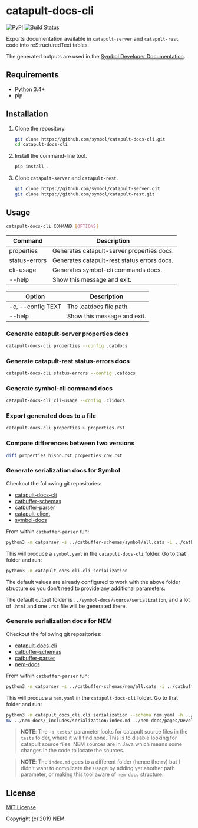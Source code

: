 # catapult-docs-cli

[![PyPI](https://img.shields.io/pypi/v/catapultdocscli)](https://pypi.org/project/catapultdocscli/)
[![Build Status](https://travis-ci.com/symbol/catapult-docs-cli.svg?branch=master)](https://travis-ci.com/symbol/catapult-docs-cli)

Exports documentation available in ``catapult-server`` and ``catapult-rest`` code into reStructuredText tables.

The generated outputs are used in the [Symbol Developer Documentation](http://symbol.github.io).

## Requirements

- Python 3.4+
- pip

## Installation

1. Clone the repository.

   ``` bash
   git clone https://github.com/symbol/catapult-docs-cli.git
   cd catapult-docs-cli
   ```

2. Install the command-line tool.

   ``` bash
   pip install .
   ```

3. Clone ``catapult-server`` and ``catapult-rest``.

   ``` bash
   git clone https://github.com/symbol/catapult-server.git
   git clone https://github.com/symbol/catapult-rest.git
   ```

## Usage

``` bash
catapult-docs-cli COMMAND [OPTIONS]
```

| Command               | Description                                         |
|-----------------------|-----------------------------------------------------|
| properties            | Generates catapult-server properties docs.          |
| status-errors         | Generates catapult-rest status errors docs.         |
| cli-usage             | Generates symbol-cli commands docs.                 |
| --help                | Show this message and exit.                         |

| Option                | Description                                         |
|-----------------------|-----------------------------------------------------|
| -c, --config TEXT     | The .catdocs file path.                             |
| --help                | Show this message and exit.                         |

### Generate catapult-server properties docs

``` bash
catapult-docs-cli properties --config .catdocs
```

### Generate catapult-rest status-errors docs

``` bash
catapult-docs-cli status-errors --config .catdocs
```

### Generate symbol-cli command docs

``` bash
catapult-docs-cli cli-usage --config .clidocs
```

### Export generated docs to a file

``` bash
catapult-docs-cli properties > properties.rst
```

### Compare differences between two versions

``` bash
diff properties_bison.rst properties_cow.rst
```

### Generate serialization docs for Symbol

Checkout the following git repositories:

- [catapult-docs-cli](git@github.com:symbol/catapult-docs-cli.git)
- [catbuffer-schemas](git@github.com:symbol/catbuffer-schemas.git)
- [catbuffer-parser](git@github.com:symbol/catbuffer-parser.git)
- [catapult-client](git@github.com:symbol/catapult-client.git)
- [symbol-docs](git@github.com:symbol/symbol-docs.git)

From within ``catbuffer-parser`` run:

``` bash
python3 -m catparser -s ../catbuffer-schemas/symbol/all.cats -i ../catbuffer-schemas/symbol/ > ../catapult-docs-cli/symbol.yaml
```

This will produce a ``symbol.yaml`` in the ``catapult-docs-cli`` folder. Go to that folder and run:

``` bash
python3 -m catapult_docs_cli.cli serialization
```

The default values are already configured to work with the above folder structure so you don't need to provide any additional parameters.

The default output folder is ``../symbol-docs/source/serialization``, and a lot of ``.html`` and one ``.rst`` file will be generated there.

### Generate serialization docs for NEM

Checkout the following git repositories:

- [catapult-docs-cli](git@github.com:symbol/catapult-docs-cli.git)
- [catbuffer-schemas](git@github.com:symbol/catbuffer-schemas.git)
- [catbuffer-parser](git@github.com:symbol/catbuffer-parser.git)
- [nem-docs](git@github.com:NemProject/nem-docs.git)

From within ``catbuffer-parser`` run:

``` bash
python3 -m catparser -s ../catbuffer-schemas/nem/all.cats -i ../catbuffer-schemas/nem/ > ../catapult-docs-cli/nem.yaml
```

This will produce a ``nem.yaml`` in the ``catapult-docs-cli`` folder. Go to that folder and run:

``` bash
python3 -m catapult_docs_cli.cli serialization --schema nem.yaml -h ../catbuffer-schemas/nem -a tests/ -d ../nem-docs/_includes/serialization/ -f md
mv ../nem-docs/_includes/serialization/index.md ../nem-docs/pages/Developers/serialization/index.md
```

> **NOTE**: The ``-a tests/`` parameter looks for catapult source files in the ``tests`` folder, where it will find none. This is to disable looking for catapult source files. NEM sources are in Java which means some changes in the code to locate the sources.

> **NOTE**: The ``index.md`` goes to a different folder (hence the ``mv``) but I didn't want to complicate the usage by adding yet another path parameter, or making this tool aware of ``nem-docs`` structure.

## License

[MIT License](LICENSE.md)

Copyright (c) 2019 NEM.
